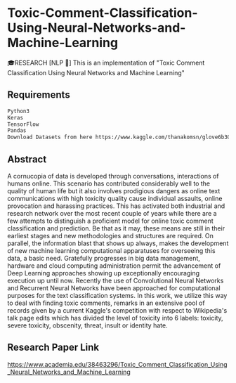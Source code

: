 # Toxic-Comment-Classification-Using-Neural-Networks-and-Machine-Learning
:mortar_board:RESEARCH [NLP :speech_balloon:] This is an implementation of "Toxic Comment Classification Using Neural Networks and Machine Learning"

## Requirements
```bash
Python3 
Keras 
TensorFlow
Pandas
Download Datasets from here https://www.kaggle.com/thanakomsn/glove6b300dtxt


```
## Abstract
A cornucopia of data is developed through conversations, interactions of humans online. This scenario has contributed considerably well to the quality of human life but it also involves prodigious dangers as online text communications with high toxicity quality cause individual assaults, online provocation and harassing practices. This has activated both industrial and research network over the most recent couple of years while there are a few attempts to distinguish a proficient model for online toxic comment classification and prediction. Be that as it may, these means are still in their earliest stages and new methodologies and structures are required. On parallel, the information blast that shows up always, makes the development of new machine learning computational apparatuses for overseeing this data, a basic need. Gratefully progresses in big data management, hardware and cloud computing administration permit the advancement of Deep Learning approaches showing up exceptionally encouraging execution up until now. Recently the use of Convolutional Neural Networks and Recurrent Neural Networks have been approached for computational  purposes for the text classification systems. In this work, we utilize this way to deal with finding toxic comments, remarks in an extensive pool of records given by a current Kaggle's competition with respect to Wikipedia's talk page edits which has divided the level of toxicity into 6 labels: toxicity, severe toxicity, obscenity, threat, insult or identity hate.


## Research Paper Link

https://www.academia.edu/38463296/Toxic_Comment_Classification_Using_Neural_Networks_and_Machine_Learning
